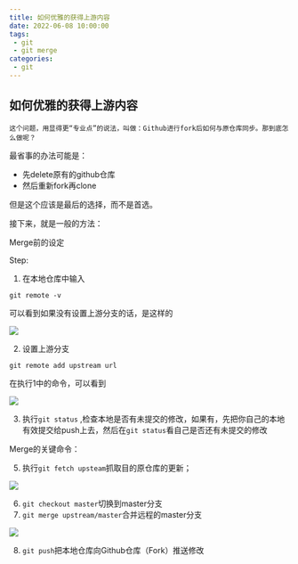 ```yaml
---
title: 如何优雅的获得上游内容
date: 2022-06-08 10:00:00
tags:
 - git
 - git merge
categories:
 - git
---
```


## 如何优雅的获得上游内容

```
这个问题，用显得更“专业点”的说法，叫做：Github进行fork后如何与原仓库同步。那到底怎么做呢？
```

最省事的办法可能是：

- 先delete原有的github仓库
- 然后重新fork再clone

但是这个应该是最后的选择，而不是首选。

接下来，就是一般的方法：

Merge前的设定

Step:

1. 在本地仓库中输入

```shell
git remote -v
```

可以看到如果没有设置上游分支的话，是这样的

![](./git/git-remote-v.png)

2. 设置上游分支

```shell
git remote add upstream url
```

在执行1中的命令，可以看到

![](./git/git-add-remote-upstream.png)

3. 执行```git status``` ,检查本地是否有未提交的修改，如果有，先把你自己的本地有效提交给push上去，然后在```git status```看自己是否还有未提交的修改

Merge的关键命令：

5. 执行```git fetch upsteam```抓取目的原仓库的更新；

![](./git/git-fetch.png)

6. ```git checkout master```切换到master分支
7. ```git merge upstream/master```合并远程的master分支

![](./git/git-merge.png)

8. ```git push```把本地仓库向Github仓库（Fork）推送修改
